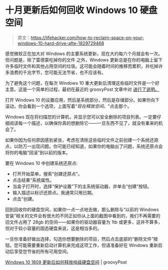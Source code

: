 # 十月更新后如何回收 Windows 10 硬盘空间

> 原文：<https://lifehacker.com/how-to-reclaim-space-on-your-windows-10-hard-drive-afte-1829729468>

感觉微软正在加大对 Windows 的主要系统更新，现在大约每六个月就会有一次。但问题是，除了雷德蒙吃掉你的文件 之外，Windows 更新总是在你的电脑上留下许多临时文件和其他占用空间的垃圾。这可能会随着时间的推移而累积，并吃掉许多浪费的千兆字节，您可能无法节省，也不应该有。



为了避免这个问题，在每次 Windows 10 重大更新后清理这些临时文件是一个好主意。这是一个简单的过程，最初在最近的 groovyPost 文章中对 [进行了说明。](https://www.groovypost.com/howto/free-up-tons-of-drive-space-after-windows-10-1809-update/)

打开 Windows 10 的设置应用，然后是系统部分，然后是存储部分。如果你向下滚动，你会看到一个选项，上面写着“*现在释放空间。*"点击那个。

Windows 现在将扫描您的计算机，并显示您可以安全删除的项目列表。一定要仔细阅读每一个描述，以确保你真的想删除它——一旦东西不见了，就没有重来的机会了。

如果你因为任何原因感到紧张，考虑在清除这些临时文件之前创建一个系统还原点，以防万一出现问题。你可能已经知道，如果你的电脑出了问题，系统还原点会将你的电脑“回滚”到以前的版本。

要在 Windows 10 中创建系统还原点:

*   打开开始菜单，搜索“创建还原点”。
*   点击结果“系统属性。
*   当盒子打开时，选择“保护设置”下的主系统驱动器，并单击“创建”按钮。
*   输入描述以标识还原点。我通常只用日期。
*   点击“创建。

回到回收你的硬盘空间，如果你一点一点地去做，那么删除与“以前的 Windows 安装”相关的文件会有很大的不同正如你从上面的截图中看到的，我们不再需要的旧文件占用了 28gb 的空间——如果你的驱动器容量为 1tb 或更多，这并不算多，但对于较小容量的固态硬盘来说，这是相当多的。

一旦你准备好做出选择，勾选你想要删除的项目，然后点击底部的“删除文件”按钮。您可能需要重新启动计算机来完成这项工作，但请准备好在 Windows 重新启动后享受您节省的所有可用空间。

[Windows 10 1809 更新后如何释放吨级硬盘空间](https://www.groovypost.com/howto/free-up-tons-of-drive-space-after-windows-10-1809-update/) | groovyPost